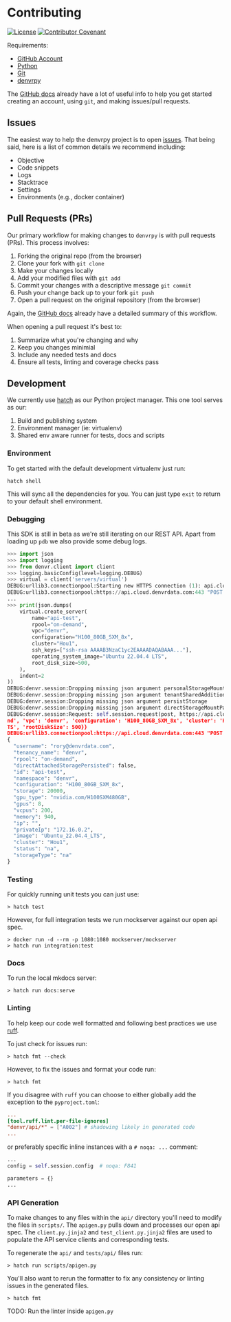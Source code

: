 # Contributing

[![License](https://img.shields.io/badge/License-MIT-%234493c5?style=flat)](LICENSE.txt)
[![Contributor Covenant](https://img.shields.io/badge/Contributor_Covenant-2.1-%234493c5?style=flat)](CODEOFCONDUCT.md)

Requirements:

- [GitHub Account](https://github.com/join)
- [Python](https://wiki.python.org/moin/BeginnersGuide/Download)
- [Git]()
- [denvrpy](https://github.com/denvrdata/denvrpy)

The [GitHub docs](https://docs.github.com/en/get-started) already have a lot of useful info to help you get started
creating an account, using `git`, and making issues/pull requests.

## Issues

The easiest way to help the denvrpy project is to open [issues](https://github.com/denvrdata/denvrpy/issues/new/choose).
That being said, here is a list of common details we recommend including:

- Objective
- Code snippets
- Logs
- Stacktrace
- Settings
- Environments (e.g., docker container)

## Pull Requests (PRs)

Our primary workflow for making changes to `denvrpy` is with pull requests (PRs).
This process involves:

1. Forking the original repo (from the browser)
2. Clone your fork with `git clone`
3. Make your changes locally
4. Add your modified files with `git add`
5. Commit your changes with a descriptive message `git commit`
6. Push your change back up to your fork `git push`
7. Open a pull request on the original repository (from the browser)

Again, the [GitHub docs](https://docs.github.com/en/pull-requests/collaborating-with-pull-requests/proposing-changes-to-your-work-with-pull-requests/creating-a-pull-request-from-a-fork) already have a detailed summary of this workflow.

When opening a pull request it's best to:

1. Summarize what you're changing and why
2. Keep you changes minimial
2. Include any needed tests and docs
3. Ensure all tests, linting and coverage checks pass

## Development

We currently use [hatch](https://hatch.pypa.io/1.12/) as our Python project manager.
This one tool serves as our:

1. Build and publishing system
2. Environment manager (ie: virtualenv)
3. Shared env aware runner for tests, docs and scripts

### Environment

To get started with the default development virtualenv just run:
```shell
hatch shell
```
This will sync all the dependencies for you.
You can just type `exit` to return to your default shell environment.

### Debugging

This SDK is still in beta as we're still iterating on our REST API. Apart from loading up `pdb` we also provide some debug logs.

```python
>>> import json
>>> import logging
>>> from denvr.client import client
>>> logging.basicConfig(level=logging.DEBUG)
>>> virtual = client('servers/virtual')
DEBUG:urllib3.connectionpool:Starting new HTTPS connection (1): api.cloud.denvrdata.com:443
DEBUG:urllib3.connectionpool:https://api.cloud.denvrdata.com:443 "POST /api/TokenAuth/Authenticate HTTP/11" 200 None
...
>>> print(json.dumps(
    virtual.create_server(
        name="api-test",
        rpool="on-demand",
        vpc="denvr",
        configuration="H100_80GB_SXM_8x",
        cluster="Hou1",
        ssh_keys=["ssh-rsa AAAAB3NzaC1yc2EAAAADAQABAAA..."],
        operating_system_image="Ubuntu 22.04.4 LTS",
        root_disk_size=500,
    ),
    indent=2
))
DEBUG:denvr.session:Dropping missing json argument personalStorageMountPath
DEBUG:denvr.session:Dropping missing json argument tenantSharedAdditionalStorage
DEBUG:denvr.session:Dropping missing json argument persistStorage
DEBUG:denvr.session:Dropping missing json argument directStorageMountPath
DEBUG:denvr.session:Request: self.session.request(post, https://api.cloud.denvrdata.com/api/v1/servers/virtual/CreateServer, **{'json': {'name': 'api-test', 'rpool': 'on-dema
nd', 'vpc': 'denvr', 'configuration': 'H100_80GB_SXM_8x', 'cluster': 'Hou1', 'ssh_keys': ['ssh-rsa AAAAB3NzaC1yc2EAAAADAQABAAA...'], 'operatingSystemImage': 'Ubuntu 22.04.4 L
TS', 'rootDiskSize': 500}}
DEBUG:urllib3.connectionpool:https://api.cloud.denvrdata.com:443 "POST /api/v1/servers/virtual/CreateServer HTTP/11" 202 482
{
  "username": "rory@denvrdata.com",
  "tenancy_name": "denvr",
  "rpool": "on-demand",
  "directAttachedStoragePersisted": false,
  "id": "api-test",
  "namespace": "denvr",
  "configuration": "H100_80GB_SXM_8x",
  "storage": 20000,
  "gpu_type": "nvidia.com/H100SXM480GB",
  "gpus": 8,
  "vcpus": 200,
  "memory": 940,
  "ip": "",
  "privateIp": "172.16.0.2",
  "image": "Ubuntu_22.04.4_LTS",
  "cluster": "Hou1",
  "status": "na",
  "storageType": "na"
}
```

### Testing

For quickly running unit tests you can just use:

```shell
> hatch test
```

However, for full integration tests we run mockserver against our open api spec.

```shell
> docker run -d --rm -p 1080:1080 mockserver/mockserver
> hatch run integration:test
```

### Docs

To run the local mkdocs server:

```shell
> hatch run docs:serve
```

### Linting

To help keep our code well formatted and following best practices we use [ruff](https://docs.astral.sh/ruff/formatter/).

To just check for issues run:
```shell
> hatch fmt --check
```

However, to fix the issues and format your code run:
```shell
> hatch fmt
```

If you disagree with `ruff` you can choose to either globally add the exception to the `pyproject.toml`:
```toml
...
[tool.ruff.lint.per-file-ignores]
"denvr/api/*" = ["A002"] # shadowing likely in generated code
...
```
or preferably specific inline instances with a `# noqa: ...` comment:
```python
...
config = self.session.config  # noqa: F841

parameters = {}
...
```

### API Generation

To make changes to any files within the `api/` directory you'll need to modify the files in `scripts/`.
The `apigen.py` pulls down and processes our open api spec.
The `client.py.jinja2` and `test_client.py.jinja2` files are used to populate the API service clients and corresponding tests.

To regenerate the `api/` and `tests/api/` files run:

```shell
> hatch run scripts/apigen.py
```

You'll also want to rerun the formatter to fix any consistency or linting issues in the generated files.
```shell
> hatch fmt
```

TODO: Run the linter inside `apigen.py`
